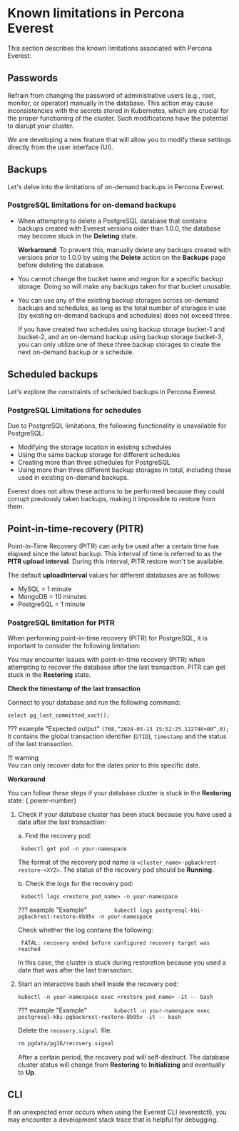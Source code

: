# Known limitations in Percona Everest


This section describes the known limitations associated with Percona Everest:



## Passwords

Refrain from changing the password of administrative users (e.g., root, monitor, or operator) manually in the database. This action may cause inconsistencies with the secrets stored in Kubernetes, which are crucial for the proper functioning of the cluster. Such modifications have the potential to disrupt your cluster.

We are developing a new feature that will allow you to modify these settings directly from the user interface (UI).



## Backups

Let's delve into the limitations of on-demand backups in Percona Everest. 

### PostgreSQL limitations for on-demand backups

- When attempting to delete a PostgreSQL database that contains backups created with Everest versions older than 1.0.0, the database may become stuck in the **Deleting** state. 

    **Workaround**: To prevent this, manually delete any backups created with versions prior to 1.0.0 by using the **Delete** action on the **Backups** page before deleting the database.

- You cannot change the bucket name and region for a specific backup storage. Doing so will make any backups taken for that bucket unusable.

- You can use any of the existing backup storages across on-demand backups and schedules, as long as the total number of storages in use (by existing on-demand backups and schedules) does not exceed three.

    If you have created two schedules using backup storage bucket-1 and bucket-2, and an on-demand backup using backup storage bucket-3, you can only utilize one of these three backup storages to create the next on-demand backup or a schedule.


## Scheduled backups

Let's explore the constraints of scheduled backups in Percona Everest.

### PostgreSQL Limitations for schedules

Due to PostgreSQL limitations, the following functionality is unavailable for PostgreSQL:

- Modifying the storage location in existing schedules
- Using the same backup storage for different schedules
- Creating more than three schedules for PostgreSQL
- Using more than three different backup storages in total, including those used in existing on-demand backups.
 
Everest does not allow these actions to be performed because they could corrupt previously taken backups, making it impossible to restore from them.


## Point-in-time-recovery (PITR)

Point-In-Time Recovery (PITR) can only be used after a certain time has elapsed since the latest backup. This interval of time is referred to as the **PITR upload interval**. During this interval, PITR restore won't be available.

The default **uploadInterval** values for different databases are as follows:  

- MySQL = 1 minute
- MongoDB = 10 minutes
- PostgreSQL = 1 minute


### PostgreSQL limitation for PITR

When performing point-in-time recovery (PITR) for PostgreSQL, it is important to consider the following limitation:

You may encounter issues with point-in-time recovery (PITR) when attempting to recover the database after the last transaction. PITR can get stuck in the **Restoring** state.

**Check the timestamp of the last transaction**

Connect to your database and run the following command:

`select pg_last_committed_xact();`

??? example "Expected output"
    ```
    (768,“2024-03-13 15:52:25.122746+00”,0);
    ```
    It contains the global transaction identifier (`GTID`), `timestamp` and the status of the last transaction.
    
                
!!! warning  
    You can only recover data for the dates prior to this specific date.


**Workaround**

You can follow these steps if your database cluster is stuck in the **Restoring** state:
{.power-number}


1. Check if your database cluster has been stuck because you have used a date after the last transaction:

    a. Find the recovery pod:

        
	    kubectl get pod -n your-namespace
        		
    
    The format of the recovery pod name is `<cluster_name>-pgbackrest-restore-<XYZ>`. The status of the recovery pod should be **Running**.

    b. Check the logs for the recovery pod:
       
        kubectl logs <restore_pod_name> -n your-namespace

    ??? example "Example"
        ```        
        kubectl logs postgresql-kbi-pgbackrest-restore-8b95v -n your-namespace
        ```

    Check whether the log contains the following:
        
        FATAL: recovery ended before configured recovery target was reached
        
    In this case, the cluster is stuck during restoration because you used a date that was after the last transaction.

2. Start an interactive bash shell inside the recovery pod:

    ```
	kubectl -n your-namespace exec <restore_pod_name> -it -- bash
	```

    ??? example "Example"
        ```        
	    kubectl -n your-namespace exec postgresql-kbi-pgbackrest-restore-8b95v -it -- bash
        ```

    Delete the `recovery.signal `file:

    ```sh
	rm pgdata/pg16/recovery.signal
    ```

    After a certain period, the recovery pod will self-destruct. The database cluster status will change from **Restoring** to **Initializing** and eventually to **Up**.


## CLI

If an unexpected error occurs when using the Everest CLI (everestctl), you may encounter a development stack trace that is helpful for debugging.